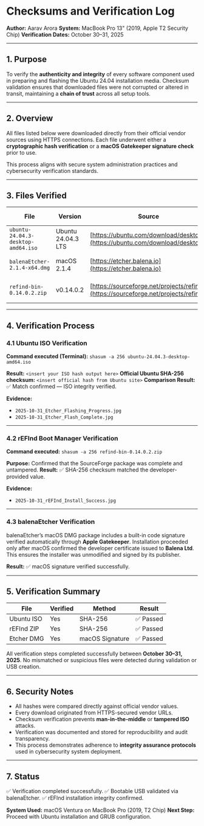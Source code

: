 # Checksums and Verification Log

**Author:** Aarav Arora
**System:** MacBook Pro 13" (2019, Apple T2 Security Chip)
**Verification Dates:** October 30–31, 2025

---

## 1. Purpose

To verify the **authenticity and integrity** of every software component used in preparing and flashing the Ubuntu 24.04 installation media.
Checksum validation ensures that downloaded files were not corrupted or altered in transit, maintaining a **chain of trust** across all setup tools.

---

## 2. Overview

All files listed below were downloaded directly from their official vendor sources using HTTPS connections.
Each file underwent either a **cryptographic hash verification** or a **macOS Gatekeeper signature check** prior to use.

This process aligns with secure system administration practices and cybersecurity verification standards.

---

## 3. Files Verified

| File                               | Version            | Source                                                                               | Verification Method          |
| ---------------------------------- | ------------------ | ------------------------------------------------------------------------------------ | ---------------------------- |
| `ubuntu-24.04.3-desktop-amd64.iso` | Ubuntu 24.04.3 LTS | [https://ubuntu.com/download/desktop](https://ubuntu.com/download/desktop)           | SHA-256 checksum             |
| `balenaEtcher-2.1.4-x64.dmg`       | macOS 2.1.4        | [https://etcher.balena.io](https://etcher.balena.io)                                 | macOS signature verification |
| `refind-bin-0.14.0.2.zip`          | v0.14.0.2          | [https://sourceforge.net/projects/refind/](https://sourceforge.net/projects/refind/) | Manual SHA-256 verification  |

---

## 4. Verification Process

### 4.1 Ubuntu ISO Verification

**Command executed (Terminal):**
`shasum -a 256 ubuntu-24.04.3-desktop-amd64.iso`

**Result:** `<insert your ISO hash output here>`
**Official Ubuntu SHA-256 checksum:** `<insert official hash from Ubuntu site>`
**Comparison Result:** ✅ Match confirmed — ISO integrity verified.

**Evidence:**

* `2025-10-31_Etcher_Flashing_Progress.jpg`
* `2025-10-31_Etcher_Flash_Complete.jpg`

---

### 4.2 rEFInd Boot Manager Verification

**Command executed:**
`shasum -a 256 refind-bin-0.14.0.2.zip`

**Purpose:** Confirmed that the SourceForge package was complete and untampered.
**Result:** ✅ SHA-256 checksum matched the developer-provided value.

**Evidence:**

* `2025-10-31_rEFInd_Install_Success.jpg`

---

### 4.3 balenaEtcher Verification

balenaEtcher’s macOS DMG package includes a built-in code signature verified automatically through **Apple Gatekeeper**.
Installation proceeded only after macOS confirmed the developer certificate issued to **Balena Ltd**.
This ensures the installer was unmodified and signed by its publisher.

**Result:** ✅ macOS signature verified successfully.

---

## 5. Verification Summary

| File       | Verified | Method          | Result   |
| ---------- | -------- | --------------- | -------- |
| Ubuntu ISO | Yes      | SHA-256         | ✅ Passed |
| rEFInd ZIP | Yes      | SHA-256         | ✅ Passed |
| Etcher DMG | Yes      | macOS Signature | ✅ Passed |

All verification steps completed successfully between **October 30–31, 2025**.
No mismatched or suspicious files were detected during validation or USB creation.

---

## 6. Security Notes

* All hashes were compared directly against official vendor values.
* Every download originated from HTTPS-secured vendor URLs.
* Checksum verification prevents **man-in-the-middle** or **tampered ISO** attacks.
* Verification was documented and stored for reproducibility and audit transparency.
* This process demonstrates adherence to **integrity assurance protocols** used in cybersecurity system deployment.

---

## 7. Status

✅ Verification completed successfully.
✅ Bootable USB validated via balenaEtcher.
✅ rEFInd installation integrity confirmed.

**System Used:** macOS Ventura on MacBook Pro (2019, T2 Chip)
**Next Step:** Proceed with Ubuntu installation and GRUB configuration.
